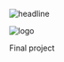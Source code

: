 ![headline](https://github.com/Tal-C/Identification-of-Autism/blob/master/pics/temp/logo.png)

![logo](https://github.com/Tal-C/Identification-of-Autism/blob/master/pics/temp/images.jpg)


Final project

